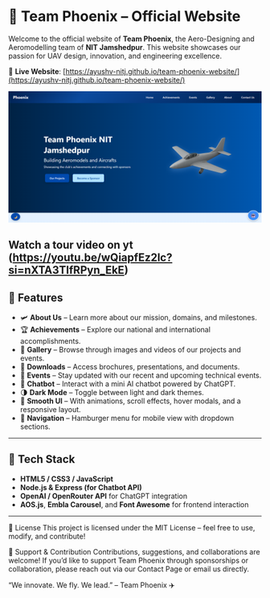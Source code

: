 # 🚀 Team Phoenix – Official Website

Welcome to the official website of **Team Phoenix**, the Aero-Designing and Aeromodelling team of **NIT Jamshedpur**. This website showcases our passion for UAV design, innovation, and engineering excellence.

🔗 **Live Website**: [https://ayushv-nitj.github.io/team-phoenix-website/](https://ayushv-nitj.github.io/team-phoenix-website/)

![Team Phoenix Website Preview](images/demo.png)

Watch a tour video on yt
 (https://youtu.be/wQiapfEz2lc?si=nXTA3TIfRPyn_EkE)
---

## 📌 Features

- 🛩️ **About Us** – Learn more about our mission, domains, and milestones.
- 🏆 **Achievements** – Explore our national and international accomplishments.
- 📸 **Gallery** – Browse through images and videos of our projects and events.
- 📂 **Downloads** – Access brochures, presentations, and documents.
- 📅 **Events** – Stay updated with our recent and upcoming technical events.
- 💬 **Chatbot** – Interact with a mini AI chatbot powered by ChatGPT.
- 🌗 **Dark Mode** – Toggle between light and dark themes.
- 📜 **Smooth UI** – With animations, scroll effects, hover modals, and a responsive layout.
- 🧭 **Navigation** – Hamburger menu for mobile view with dropdown sections.

---

## 🧠 Tech Stack

- **HTML5 / CSS3 / JavaScript**
- **Node.js & Express (for Chatbot API)**
- **OpenAI / OpenRouter API** for ChatGPT integration
- **AOS.js**, **Embla Carousel**, and **Font Awesome** for frontend interaction

---


📄 License
This project is licensed under the MIT License – feel free to use, modify, and contribute!

🙌 Support & Contribution
Contributions, suggestions, and collaborations are welcome! If you’d like to support Team Phoenix through sponsorships or collaboration, please reach out via our Contact Page or email us directly.

“We innovate. We fly. We lead.” – Team Phoenix ✈️